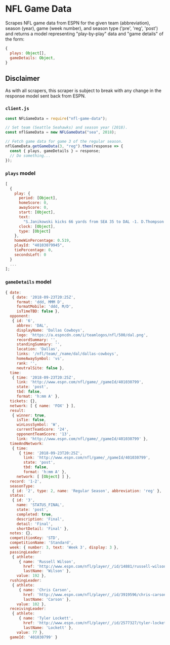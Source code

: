 # NFL Game Data

Scrapes NFL game data from ESPN for the given team (abbreviation), season (year), game (week number), and season type ('pre', 'reg', 'post') and returns a model representing "play-by-play" data and "game details" of the form:

```javascript
{
  plays: Object[],
  gameDetails: Object,
}
```

## Disclaimer

As with all scrapers, this scraper is subject to break with any change in the response model sent back from ESPN.

### `client.js`

```javascript
const NFLGameData = require("nfl-game-data");

// Set team (Seattle Seahawks) and season year (2018).
const nflGameData = new NFLGameData("sea", 2018);

// Fetch game data for game 3 of the regular season.
nflGameData.getGameData(3, "reg").then(response => {
  const { plays, gameDetails } = response;
  // Do something...
});
```

### `plays` model

```javascript
[
  {
    play: {
      period: [Object],
      homeScore: 0,
      awayScore: 0,
      start: [Object],
      text:
        "S.Janikowski kicks 66 yards from SEA 35 to DAL -1. D.Thompson to DAL 34 for 35 yards (A.Calitro, A.King).",
      clock: [Object],
      type: [Object]
    },
    homeWinPercentage: 0.519,
    playId: "40103079945",
    tiePercentage: 0,
    secondsLeft: 0
  }
  ...
];
```

### `gameDetails` model

```javascript
{ date:
   { date: '2018-09-23T20:25Z',
     format: 'ddd, MMM D',
     formatMobile: 'ddd, M/D',
     isTimeTBD: false },
  opponent:
   { id: '6',
     abbrev: 'DAL',
     displayName: 'Dallas Cowboys',
     logo: 'https://a.espncdn.com/i/teamlogos/nfl/500/dal.png',
     recordSummary: '',
     standingSummary: '',
     location: 'Dallas',
     links: '/nfl/team/_/name/dal/dallas-cowboys',
     homeAwaySymbol: 'vs',
     rank: '',
     neutralSite: false },
  time:
   { time: '2018-09-23T20:25Z',
     link: 'http://www.espn.com/nfl/game/_/gameId/401030799',
     state: 'post',
     tbd: false,
     format: 'h:mm A' },
  tickets: {},
  network: [ { name: 'FOX' } ],
  result:
   { winner: true,
     isTie: false,
     winLossSymbol: 'W',
     currentTeamScore: '24',
     opponentTeamScore: '13',
     link: 'http://www.espn.com/nfl/game/_/gameId/401030799' },
  timeAndNetwork:
   { time:
      { time: '2018-09-23T20:25Z',
        link: 'http://www.espn.com/nfl/game/_/gameId/401030799',
        state: 'post',
        tbd: false,
        format: 'h:mm A' },
     network: [ [Object] ] },
  record: '1-2',
  seasonType:
   { id: '2', type: 2, name: 'Regular Season', abbreviation: 'reg' },
  status:
   { id: '3',
     name: 'STATUS_FINAL',
     state: 'post',
     completed: true,
     description: 'Final',
     detail: 'Final',
     shortDetail: 'Final' },
  notes: {},
  competitionKey: 'STD',
  competitionName: 'Standard',
  week: { number: 3, text: 'Week 3', display: 3 },
  passingLeader:
   { athlete:
      { name: 'Russell Wilson',
        href: 'http://www.espn.com/nfl/player/_/id/14881/russell-wilson',
        lastName: 'Wilson' },
     value: 192 },
  rushingLeader:
   { athlete:
      { name: 'Chris Carson',
        href: 'http://www.espn.com/nfl/player/_/id/3919596/chris-carson',
        lastName: 'Carson' },
     value: 102 },
  receivingLeader:
   { athlete:
      { name: 'Tyler Lockett',
        href: 'http://www.espn.com/nfl/player/_/id/2577327/tyler-lockett',
        lastName: 'Lockett' },
     value: 77 },
  gameId: '401030799' }
```
